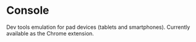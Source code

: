 # Console
Dev tools emulation for pad devices (tablets and smartphones). Currently available as the Chrome extension.
